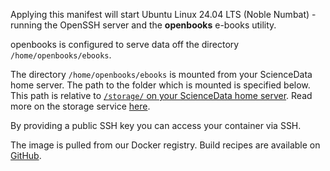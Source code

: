Applying this manifest will start Ubuntu Linux 24.04 LTS (Noble Numbat) - running the OpenSSH server and the **openbooks** e-books utility.

openbooks is configured to serve data off the directory `/home/openbooks/ebooks`.

The directory `/home/openbooks/ebooks` is mounted from your ScienceData home server. The path to the folder which is mounted is specified below. This path is relative to [`/storage/` on your ScienceData home server](/storage/). Read more on the storage service [here](https://sciencedata.dk/sites/developer/ManagingFiles/index#storage).

By providing a public SSH key you can access your container via SSH.

The image is pulled from our Docker registry. Build recipes are available on [GitHub](https://github.com/deic-dk/sciencedata_images).
